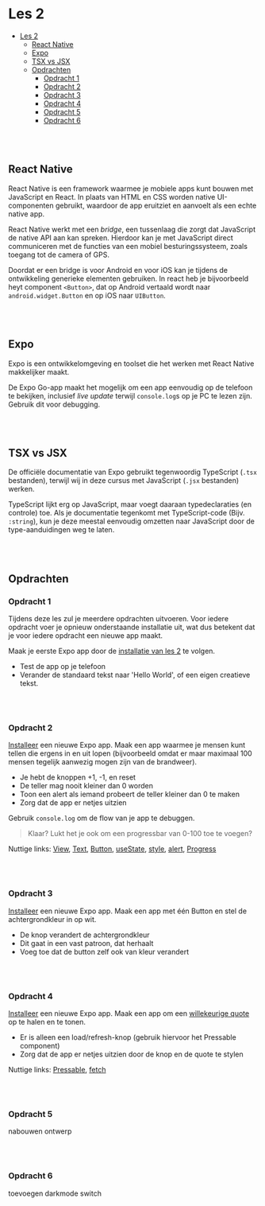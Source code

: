 # Les 2

<!--
// TODO: native wind
-->

- [Les 2](#les-2)
  - [React Native](#react-native)
  - [Expo](#expo)
  - [TSX vs JSX](#tsx-vs-jsx)
  - [Opdrachten](#opdrachten)
    - [Opdracht 1](#opdracht-1)
    - [Opdracht 2](#opdracht-2)
    - [Opdracht 3](#opdracht-3)
    - [Opdracht 4](#opdracht-4)
    - [Opdracht 5](#opdracht-5)
    - [Opdracht 6](#opdracht-6)

<br><br>

## React Native

React Native is een framework waarmee je mobiele apps kunt bouwen met JavaScript en React.
In plaats van HTML en CSS worden native UI-componenten gebruikt, waardoor de app eruitziet en aanvoelt
als een echte native app.

React Native werkt met een *bridge*, een tussenlaag die zorgt dat JavaScript de native API aan kan spreken.
Hierdoor kan je met JavaScript direct communiceren met de functies van een mobiel besturingssysteem, zoals toegang
tot de camera of GPS.

Doordat er een bridge is voor Android en voor iOS kan je tijdens de ontwikkeling generieke elementen gebruiken.
In react heb je bijvoorbeeld heyt component `<Button>`, dat op Android vertaald wordt naar `android.widget.Button` en
op iOS naar `UIButton`.

<br><br>

## Expo

Expo is een ontwikkelomgeving en toolset die het werken met React Native makkelijker maakt.

De Expo Go-app maakt het mogelijk om een app eenvoudig op de telefoon te bekijken, inclusief *live update*
terwijl `console.log`s op je PC te lezen zijn. Gebruik dit voor debugging.

<br><br>

## TSX vs JSX

De officiële documentatie van Expo gebruikt tegenwoordig TypeScript (`.tsx` bestanden), terwijl wij in deze
cursus met JavaScript (`.jsx` bestanden) werken.

TypeScript lijkt erg op JavaScript, maar voegt daaraan typedeclaraties (en controle) toe.
Als je documentatie tegenkomt met TypeScript-code (Bijv. `:string`), kun je deze meestal eenvoudig omzetten naar
JavaScript door de type-aanduidingen weg te laten.

<br><br>

## Opdrachten

### Opdracht 1

Tijdens deze les zul je meerdere opdrachten uitvoeren. Voor iedere opdracht voer je opnieuw onderstaande installatie
uit,
wat dus betekent dat je voor iedere opdracht een nieuwe app maakt.

Maak je eerste Expo app door de [installatie van les 2](../guides/installatie.md) te volgen.

* Test de app op je telefoon
* Verander de standaard tekst naar 'Hello World', of een eigen creatieve tekst.

<br><br>

### Opdracht 2

[Installeer](../guides/installatie.md) een nieuwe Expo app. Maak een app waarmee je mensen kunt tellen die ergens in en
uit lopen (bijvoorbeeld omdat er maar
maximaal 100 mensen tegelijk aanwezig mogen zijn van de brandweer).

* Je hebt de knoppen +1, -1, en reset
* De teller mag nooit kleiner dan 0 worden
* Toon een alert als iemand probeert de teller kleiner dan 0 te maken
* Zorg dat de app er netjes uitzien

Gebruik ```console.log``` om de flow van je app te debuggen.

> Klaar? Lukt het je ook om een progressbar van 0-100 toe te voegen?

Nuttige
links: [View](https://reactnative.dev/docs/view), [Text](https://reactnative.dev/docs/text), [Button](https://reactnative.dev/docs/button),
[useState](https://react.dev/reference/react/useState), [style](https://reactnative.dev/docs/style),
[alert](https://reactnative.dev/docs/alert), [Progress](https://www.npmjs.com/package/react-native-progress)

<br><br>

### Opdracht 3

[Installeer](../guides/installatie.md) een nieuwe Expo app. Maak een app met één Button en stel de achtergrondkleur in
op wit.

* De knop verandert de achtergrondkleur
* Dit gaat in een vast patroon, dat herhaalt
* Voeg toe dat de button zelf ook van kleur verandert

<br><br>

### Opdracht 4

[Installeer](../guides/installatie.md) een nieuwe Expo app. Maak een app om
een [willekeurige quote](../assets/quotes.json) op te halen en te tonen.

* Er is alleen een load/refresh-knop (gebruik hiervoor het Pressable component)
* Zorg dat de app er netjes uitzien door de knop en de quote te stylen

Nuttige links: [Pressable](https://reactnative.dev/docs/pressable),
[fetch](https://developer.mozilla.org/en-US/docs/Web/API/Fetch_API)

<br><br>

### Opdracht 5

nabouwen ontwerp

<br><br>

### Opdracht 6

toevoegen darkmode switch
